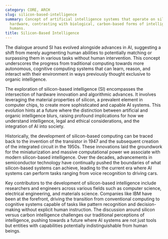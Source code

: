```yaml
---
category: CORE, ARCH
slug: silicon-based-intelligence
summary: Concept of artificial intelligence systems that operate on silicon-based
  hardware, contrasting with biological, carbon-based forms of intelligence such as
  humans.
title: Silicon-Based Intelligence
---
```


The dialogue around SI has evolved alongside advances in AI, suggesting a shift from merely augmenting human abilities to potentially matching or surpassing them in various tasks without human intervention. This concept underscores the progress from traditional computing towards more autonomous, cognitive computing systems that can learn, reason, and interact with their environment in ways previously thought exclusive to organic intelligence.

The exploration of silicon-based intelligence (SI) encompasses the intersection of hardware innovation and algorithmic advances. It involves leveraging the material properties of silicon, a prevalent element in computer chips, to create more sophisticated and capable AI systems. This evolution hints at a future where the distinction between artificial and organic intelligence blurs, raising profound implications for how we understand intelligence, legal and ethical considerations, and the integration of AI into society.

Historically, the development of silicon-based computing can be traced back to the invention of the transistor in 1947 and the subsequent creation of the integrated circuit in the 1950s. These innovations laid the groundwork for the miniaturization and massive computational power we associate with modern silicon-based intelligence. Over the decades, advancements in semiconductor technology have continually pushed the boundaries of what silicon-based systems can achieve, leading to the current era where AI systems can perform tasks ranging from voice recognition to driving cars.

Key contributors to the development of silicon-based intelligence include researchers and engineers across various fields such as computer science, electrical engineering, and materials science. Companies like IBM have been at the forefront, driving the transition from conventional computing to cognitive systems capable of tasks like pattern recognition and decision-making without explicit human instruction. The discussion around silicon versus carbon intelligence challenges our traditional perceptions of intelligence, pushing towards a future where AI systems are not just tools but entities with capabilities potentially indistinguishable from human beings.
